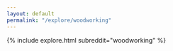 ```yaml
---
layout: default
permalink: "/explore/woodworking"
---
```


{% include explore.html subreddit="woodworking" %}
